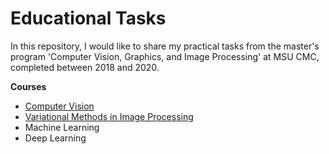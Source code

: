 # Educational Tasks
In this repository, I would like to share my practical tasks from the master's program 'Computer Vision, Graphics, and Image Processing' at MSU CMC, completed between 2018 and 2020.

**Courses**
- [Computer Vision](cv)
- [Variational Methods in Image Processing](var_methods)
- Machine Learning
- Deep Learning
